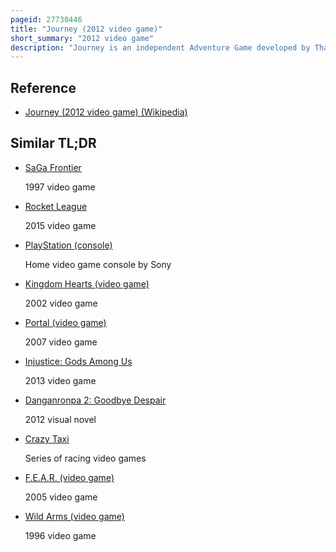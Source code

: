 ```yaml
---
pageid: 27730446
title: "Journey (2012 video game)"
short_summary: "2012 video game"
description: "Journey is an independent Adventure Game developed by Thatgamecompany which was published by Sony Computer Entertainment and directed by Jenova Chen. It was released in March 2012 via Playstation Network for the Playstation 3 and was ported to the Playstation 4 in July 2015. It was later ported to Windows in June 2019 and Ios in August 2019."
---
```


## Reference

- [Journey (2012 video game) (Wikipedia)](https://en.wikipedia.org/?curid=27730446)

## Similar TL;DR

- [SaGa Frontier](/tldr/en/saga-frontier)

  1997 video game

- [Rocket League](/tldr/en/rocket-league)

  2015 video game

- [PlayStation (console)](/tldr/en/playstation-console)

  Home video game console by Sony

- [Kingdom Hearts (video game)](/tldr/en/kingdom-hearts-video-game)

  2002 video game

- [Portal (video game)](/tldr/en/portal-video-game)

  2007 video game

- [Injustice: Gods Among Us](/tldr/en/injustice-gods-among-us)

  2013 video game

- [Danganronpa 2: Goodbye Despair](/tldr/en/danganronpa-2-goodbye-despair)

  2012 visual novel

- [Crazy Taxi](/tldr/en/crazy-taxi)

  Series of racing video games

- [F.E.A.R. (video game)](/tldr/en/fear-video-game)

  2005 video game

- [Wild Arms (video game)](/tldr/en/wild-arms-video-game)

  1996 video game
